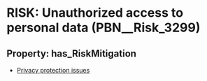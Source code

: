 # RISK: __Unauthorized access to personal data__ (PBN__Risk_3299)

## Property: has_RiskMitigation

* [Privacy protection issues](PBN__Mitigation_1949)

